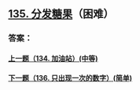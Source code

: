 ## [135. 分发糖果](https://leetcode-cn.com/problems/candy/)（困难）





### 答案：



#### [上一题（134. 加油站）(中等)](https://github.com/sdwwld/leetCode/blob/master/src/main/java/com/wld/java/leetcode/leetCode0134.md)

#### [下一题（136. 只出现一次的数字）(简单)](https://github.com/sdwwld/leetCode/blob/master/src/main/java/com/wld/java/leetcode/leetCode0136.md)